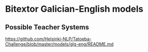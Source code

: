 # Bitextor Galician-English models

## Possible Teacher Systems
https://github.com/Helsinki-NLP/Tatoeba-Challenge/blob/master/models/glg-eng/README.md